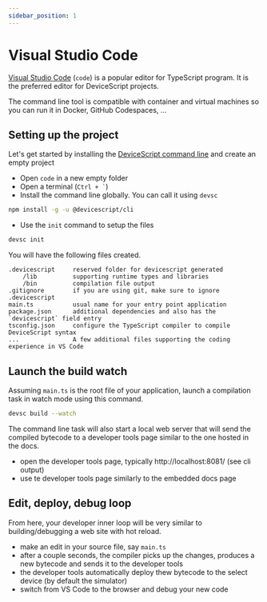 ```yaml
---
sidebar_position: 1
---
```


# Visual Studio Code

[Visual Studio Code](https://code.visualstudio.com/) (`code`) is a popular editor for TypeScript program. It is the
preferred editor for DeviceScript projects.

The command line tool is compatible with container and virtual machines so you can run it
in Docker, GitHub Codespaces, ...

## Setting up the project

Let's get started by installing the [DeviceScript command line](/developer/cli) and create an empty project

-   Open `code` in a new empty folder
-   Open a terminal (`` Ctrl + ` ``)
-   Install the command line globally. You can call it using `devsc`

```bash
npm install -g -u @devicescript/cli
```

-   Use the `init` command to setup the files

```bash
devsc init
```

You will have the following files created.

```
.devicescript     reserved folder for devicescript generated
    /lib          supporting runtime types and libraries
    /bin          compilation file output
.gitignore        if you are using git, make sure to ignore .devicescript
main.ts           usual name for your entry point application
package.json      additional dependencies and also has the `devicescript` field entry
tsconfig.json     configure the TypeScript compiler to compile DeviceScript syntax
...               A few additional files supporting the coding experience in VS Code
```

## Launch the build watch

Assuming `main.ts` is the root file of your application,
launch a compilation task in watch mode using this command.

```bash
devsc build --watch
```

The command line task will also start a local web server that will send the compiled bytecode
to a developer tools page similar to the one hosted in the docs.

-   open the developer tools page, typically http://localhost:8081/ (see cli output)
-   use te developer tools page similarly to the embedded docs page

## Edit, deploy, debug loop

From here, your developer inner loop will be very similar to building/debugging a web site with hot reload.

-   make an edit in your source file, say `main.ts`
-   after a couple seconds, the compiler picks up the changes, produces a new bytecode and sends it to the developer tools
-   the developer tools automatically deploy thew bytecode to the select device (by default the simulator)
-   switch from VS Code to the browser and debug your new code

